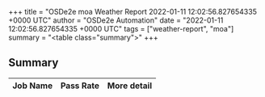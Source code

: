 +++
title = "OSDe2e moa Weather Report 2022-01-11 12:02:56.827654335 +0000 UTC"
author = "OSDe2e Automation"
date = "2022-01-11 12:02:56.827654335 +0000 UTC"
tags = ["weather-report", "moa"]
summary = "<table class=\"summary\"></table>"
+++
## Summary

| Job Name | Pass Rate | More detail |
|----------|-----------|-------------|




